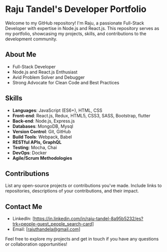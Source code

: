 # Raju Tandel's Developer Portfolio

Welcome to my GitHub repository! I'm Raju, a passionate Full-Stack Developer with expertise in Node.js and React.js. This repository serves as my portfolio, showcasing my projects, skills, and contributions to the development community.

## About Me

- Full-Stack Developer
- Node.js and React.js Enthusiast
- Avid Problem Solver and Debugger
- Strong Advocate for Clean Code and Best Practices

## Skills

- **Languages**: JavaScript (ES6+), HTML, CSS
- **Front-end**: React.js, Redux, HTML5, CSS3, SASS, Bootstrap, flutter
- **Back-end**: Node.js, Express.js
- **Databases**: MongoDB, Mysql
- **Version Control**: Git, GitHub
- **Build Tools**: Webpack, Babel
- **RESTful APIs, GraphQL**
- **Testing**: Mocha, Chai
- **DevOps**: Docker
- **Agile/Scrum Methodologies**


## Contributions

List any open-source projects or contributions you've made. Include links to repositories, descriptions of your contributions, and their impact.

## Contact Me

- LinkedIn: [https://in.linkedin.com/in/raju-tandel-8a95b5232/es?trk=people-guest_people_search-card]
- Email: [rajuthandela@gmail.com]


Feel free to explore my projects and get in touch if you have any questions or collaboration opportunities!


